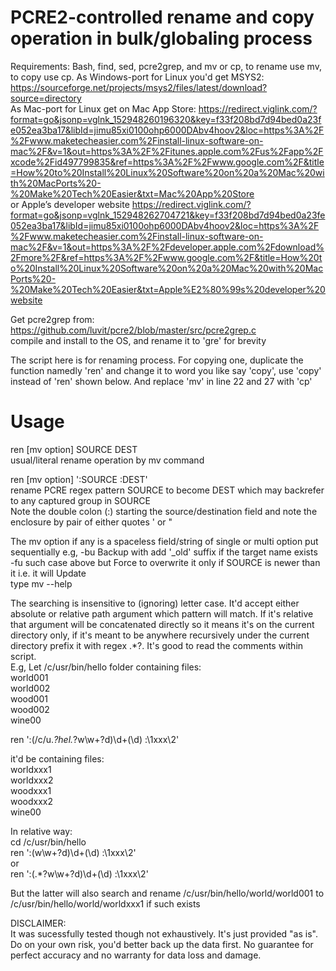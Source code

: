 # PCRE2-controlled rename and copy operation in bulk/globaling process  

Requirements: Bash, find, sed, pcre2grep, and mv or cp, to rename use mv, to copy use cp.  As Windows-port for Linux you'd get MSYS2: https://sourceforge.net/projects/msys2/files/latest/download?source=directory  
As Mac-port for Linux get on Mac App Store: https://redirect.viglink.com/?format=go&jsonp=vglnk_152948260196320&key=f33f208bd7d94bed0a23fe052ea3ba17&libId=jimu85xi0100ohp6000DAbv4hoov2&loc=https%3A%2F%2Fwww.maketecheasier.com%2Finstall-linux-software-on-mac%2F&v=1&out=https%3A%2F%2Fitunes.apple.com%2Fus%2Fapp%2Fxcode%2Fid497799835&ref=https%3A%2F%2Fwww.google.com%2F&title=How%20to%20Install%20Linux%20Software%20on%20a%20Mac%20with%20MacPorts%20-%20Make%20Tech%20Easier&txt=Mac%20App%20Store  
or Apple’s developer website https://redirect.viglink.com/?format=go&jsonp=vglnk_152948262704721&key=f33f208bd7d94bed0a23fe052ea3ba17&libId=jimu85xi0100ohp6000DAbv4hoov2&loc=https%3A%2F%2Fwww.maketecheasier.com%2Finstall-linux-software-on-mac%2F&v=1&out=https%3A%2F%2Fdeveloper.apple.com%2Fdownload%2Fmore%2F&ref=https%3A%2F%2Fwww.google.com%2F&title=How%20to%20Install%20Linux%20Software%20on%20a%20Mac%20with%20MacPorts%20-%20Make%20Tech%20Easier&txt=Apple%E2%80%99s%20developer%20website  

Get pcre2grep from:  
https://github.com/luvit/pcre2/blob/master/src/pcre2grep.c   
compile and install to the OS, and rename it to 'gre' for brevity  

The script here is for renaming process. For copying one, duplicate the function namedly 'ren' and change it to word you like say 'copy', use 'copy' instead of 'ren' shown below. And replace 'mv' in line 22 and 27 with 'cp'   

# Usage  
ren [mv option] SOURCE DEST  
usual/literal rename operation by mv command

ren [mv option] ':SOURCE  :DEST'  
rename PCRE regex pattern SOURCE to become DEST which may backrefer to any captured group in SOURCE  
Note the double colon (:) starting the source/destination field and note the enclosure by pair of either quotes ' or " 

The mv option if any is a spaceless field/string of single or multi option put sequentially
e.g, -bu  Backup with add '_old' suffix if the target name exists  
  -fu such case above but Force to overwrite it only if SOURCE is newer than it i.e. it will Update  
type mv --help  

The searching is insensitive to (ignoring) letter case. It'd accept either absolute or relative path argument which pattern will match. If it's relative that argument will be concatenated directly so it means it's on the current directory only, if it's meant to be anywhere recursively under the current directory prefix it with regex .*?. It's good to read the comments within script.  
E.g,
Let /c/usr/bin/hello folder containing files:  
world001  
world002  
wood001  
wood002  
wine00

ren ':(/c/u.*?hel.*?w\w+?d)\d+(\d) :\1xxx\2'  

it'd be containing files:  
worldxxx1  
worldxxx2   
woodxxx1  
woodxxx2  
wine00  

In relative way:  
cd /c/usr/bin/hello  
ren ':(w\w+?d)\d+(\d) :\1xxx\2'  
  or  
ren ':(.*?w\w+?d)\d+(\d) :\1xxx\2'  

But the latter will also search and rename /c/usr/bin/hello/world/world001 to /c/usr/bin/hello/world/worldxxx1  if such exists   

DISCLAIMER:  
It was sucessfully tested though not exhaustively. It's just provided "as is". Do on your own risk, you'd better back up the data first. No guarantee for perfect accuracy and no warranty for data loss and damage.

